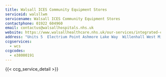 ```yaml
---
title: Walsall ICES Community Equipment Stores
serviceid: walsllwm
servicename: Walsall ICES Community Equipment Stores
contactphone: 01922 604960
email: contactus@walsallhospitals.nhs.uk
website: https://www.walsallhealthcare.nhs.uk/our-services/integrated-community-equipment-service-ices/
address: "Units 5  Electrium Point Ashmore Lake Way  Willenhall West Midlands WS12 4HD"
ccgservices:
  - wcs
ccgcodes:
  - e38000191
---
```


{{< ccg_service_detail >}}
